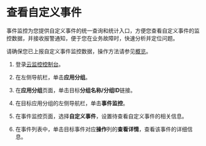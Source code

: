 # 查看自定义事件

事件监控为您提供自定义事件的统一查询和统计入口，方便您查看自定义事件的监控数据，并接收报警通知，便于您在业务故障时，快速分析并定位问题。

请确保您已上报自定义事件监控数据，操作方法请参见[概览](/intl.zh-CN/事件监控/自定义事件/上报事件监控数据/概览.md)。

1.  登录[云监控控制台](https://cms-intl.console.aliyun.com)。

2.  在左侧导航栏，单击**应用分组**。

3.  在**应用分组**页面，单击目标**分组名称/分组ID**链接。

4.  在目标应用分组的左侧导航栏，单击**事件监控**。

5.  在事件监控页面，选择**自定义事件**，设置待查看自定义事件的相关信息。

6.  在事件列表中，单击目标事件对应**操作**列的**查看详情**，查看该事件的详细信息。


